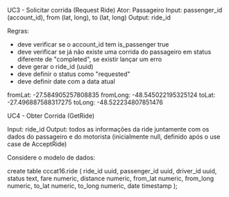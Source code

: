 UC3 - Solicitar corrida (Request Ride)
Ator: Passageiro
Input: passenger_id (account_id), from (lat, long), to (lat, long)
Output: ride_id

Regras:

* deve verificar se o account_id tem is_passenger true
* deve verificar se já não existe uma corrida do passageiro em status diferente de "completed", se existir lançar um erro
* deve gerar o ride_id (uuid)
* deve definir o status como "requested"
* deve definir date com a data atual

fromLat: -27.584905257808835
fromLong: -48.545022195325124
toLat: -27.496887588317275
toLong: -48.522234807851476

UC4 - Obter Corrida (GetRide)

Input: ride_id
Output: todos as informações da ride juntamente com os dados do passageiro e do motorista (inicialmente null, definido após o use case de AcceptRide)

Considere o modelo de dados:

create table cccat16.ride (
  ride_id uuid,
  passenger_id uuid,
  driver_id uuid,
  status text,
  fare numeric,
  distance numeric,
  from_lat numeric,
  from_long numeric,
  to_lat numeric,
  to_long numeric,
  date timestamp
);